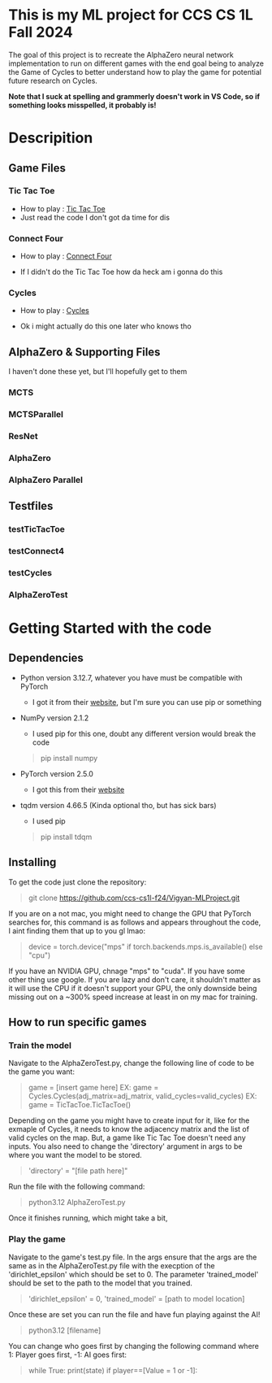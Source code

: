 # This is my ML project for CCS CS 1L Fall 2024
The goal of this project is to recreate the AlphaZero neural network implementation to run on different games with the end goal being to analyze the Game of Cycles to better understand how to play the game for potential future research on Cycles.

**Note that I suck at spelling and grammerly doesn't work in VS Code, so if something looks misspelled, it probably is!**

# Descripition

## Game Files

### Tic Tac Toe
- How to play : [Tic Tac Toe](https://en.wikipedia.org/wiki/Tic-tac-toe)
- Just read the code I don't got da time for dis

### Connect Four
- How to play : [Connect Four](https://en.wikipedia.org/wiki/Connect_Four)

- If I didn't do the Tic Tac Toe how da heck am i gonna do this

### Cycles
- How to play : [Cycles](https://arxiv.org/abs/2004.00776)

- Ok i might actually do this one later who knows tho

## AlphaZero & Supporting Files
I haven't done these yet, but I'll hopefully get to them
### MCTS

### MCTSParallel

### ResNet

### AlphaZero

### AlphaZero Parallel

## Testfiles

### testTicTacToe

### testConnect4

### testCycles

### AlphaZeroTest

# Getting Started with the code

## Dependencies

- Python version 3.12.7, whatever you have must be compatible with PyTorch
    - I got it from their [website](https://www.python.org/downloads/), but I'm sure you can use pip or something
- NumPy version 2.1.2
    - I used pip for this one, doubt any different version would break the code
    > pip install numpy

- PyTorch version 2.5.0
    - I got this from their [website](https://pytorch.org/get-started/locally/)
- tqdm version 4.66.5 (Kinda optional tho, but has sick bars)
    - I used pip
    > pip install tdqm
    
## Installing
To get the code just clone the repository:
> git clone https://github.com/ccs-cs1l-f24/Vigyan-MLProject.git

If you are on a not mac, you might need to change the GPU that PyTorch searches for, this command is as follows and appears throughout the code, I aint finding them that up to you gl lmao:
> device = torch.device("mps" if torch.backends.mps.is_available() else "cpu")

If you have an NVIDIA GPU, chnage "mps" to "cuda". If you have some other thing use google. If you are lazy and don't care, it shouldn't matter as it will use the CPU if it doesn't support your GPU, the only downside being missing out on a ~300% speed increase at least in on my mac for training.
## How to run specific games

### Train the model
Navigate to the AlphaZeroTest.py, change the following line of code to be the game you want:
> game = [insert game here]
> EX: game = Cycles.Cycles(adj_matrix=adj_matrix, valid_cycles=valid_cycles)
> EX: game = TicTacToe.TicTacToe()

Depending on the game you might have to create input for it, like for the exmaple of Cycles, it needs to know the adjacency matrix and the list of valid cycles on the map. But, a game like Tic Tac Toe doesn't need any inputs.
You also need to change the 'directory' argument in args to be where you want the model to be stored.
> 'directory' = "[file path here]"

Run the file with the following command:
> python3.12 AlphaZeroTest.py

Once it finishes running, which might take a bit, 
### Play the game
Navigate to the game's test.py file. In the args ensure that the args are the same as in the AlphaZeroTest.py file with the execption of the 'dirichlet_epsilon' which should be set to 0. The parameter 'trained_model' should be set to the path to the model that you trained.
> 'dirichlet_epsilon' = 0,
> 'trained_model' = [path to model location]

Once these are set you can run the file and have fun playing against the AI!
> python3.12 [filename]

You can change who goes first by changing the following command where 1: Player goes first, -1: AI goes first:
> while True:
>    print(state)
>    if player==[Value = 1 or -1]: